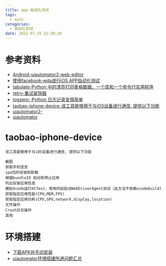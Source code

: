 ```yaml
---
title: app-自动化测试
tags:
  - auto
categories:
  - 自动化测试 
date: 2022-07-25 22:30:34
---
```


# 参考资料
- [Android-uiautomator2-web-editor](https://github.com/alibaba/web-editor)
- [使用facebook-wda进行iOS APP自动化测试](https://blog.csdn.net/u010698107/article/details/120396046)
- [tabulate-Python 中的漂亮打印表格数据、一个库和一个命令行实用程序](https://pypi.org/project/tabulate/)
- [retry-重试装饰器](https://pypi.org/project/retry/)
- [logzero- Python 日志记录变得简单](https://logzero.readthedocs.io/en/latest/)
- [taobao-iphone-device-该工具能够用于与iOS设备进行通信, 提供以下功能](https://github.com/alibaba/taobao-iphone-device)
- [uiautomator2-](https://github.com/openatx/uiautomator2)
- [uiautomator](https://github.com/xiaocong/uiautomator)

# taobao-iphone-device
```
该工具能够用于与iOS设备进行通信, 提供以下功能

截图
获取手机信息
ipa包的安装和卸载
根据bundleID 启动和停止应用
列出安装应用信息
模拟Xcode运行XCTest，常用的如启动WebDriverAgent测试（此方法不依赖xcodebuild)
获取指定应用性能(CPU,MEM,FPS)
获取指定应用功耗(CPU,GPU,network,display,location)
文件操作
Crash日志操作
其他
```

# 环境搭建
- [下载APK并手动安装](https://github.com/jiankehtt/uiautomator/tree/master/uiautomator/libs)
- [uiautomator环境搭建所遇问题汇总](https://www.cnblogs.com/xmmc/p/8849249.html)